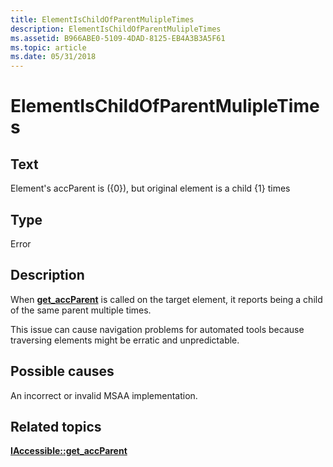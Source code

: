 ```yaml
---
title: ElementIsChildOfParentMulipleTimes
description: ElementIsChildOfParentMulipleTimes
ms.assetid: B966ABE0-5109-4DAD-8125-EB4A3B3A5F61
ms.topic: article
ms.date: 05/31/2018
---
```


# ElementIsChildOfParentMulipleTimes

## Text

Element's accParent is ({0}), but original element is a child {1} times

## Type

Error

## Description

When [**get\_accParent**](/windows/desktop/api/Oleacc/nf-oleacc-iaccessible-get_accparent) is called on the target element, it reports being a child of the same parent multiple times.

This issue can cause navigation problems for automated tools because traversing elements might be erratic and unpredictable.

## Possible causes

An incorrect or invalid MSAA implementation.

## Related topics

<dl> <dt>

[**IAccessible::get\_accParent**](/windows/desktop/api/Oleacc/nf-oleacc-iaccessible-get_accparent)
</dt> </dl>

 

 




